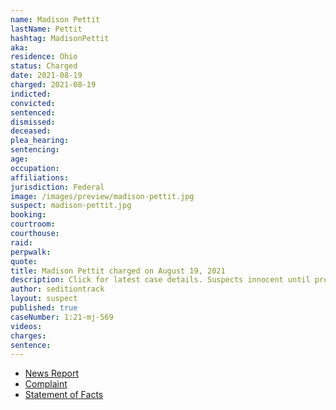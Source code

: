 ```yaml
---
name: Madison Pettit
lastName: Pettit
hashtag: MadisonPettit
aka:
residence: Ohio
status: Charged
date: 2021-08-19
charged: 2021-08-19
indicted:
convicted:
sentenced:
dismissed:
deceased:
plea_hearing:
sentencing:
age:
occupation:
affiliations:
jurisdiction: Federal
image: /images/preview/madison-pettit.jpg
suspect: madison-pettit.jpg
booking:
courtroom:
courthouse:
raid:
perpwalk:
quote:
title: Madison Pettit charged on August 19, 2021
description: Click for latest case details. Suspects innocent until proven guilty.
author: seditiontrack
layout: suspect
published: true
caseNumber: 1:21-mj-569
videos:
charges:
sentence:
---
```

- [News Report](https://www.13abc.com/2021/08/20/swanton-residents-charged-jan-6-riot-us-capitol/)
- [Complaint](https://extremism.gwu.edu/sites/g/files/zaxdzs2191/f/Madison%20Pettit%20and%20Gabriel%20Burress%20Criminal%20Complaint.pdf)
- [Statement of Facts](https://www.justice.gov/usao-dc/case-multi-defendant/file/1428576/download)
